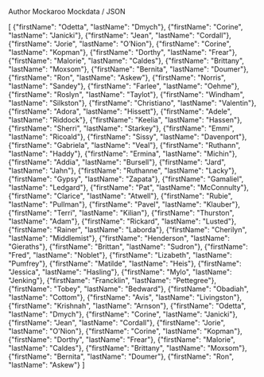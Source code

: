 Author Mockaroo Mockdata / JSON

[
  {"firstName": "Odetta", "lastName": "Dmych"},
  {"firstName": "Corine", "lastName": "Janicki"},
  {"firstName": "Jean", "lastName": "Cordall"},
  {"firstName": "Jorie", "lastName": "O’Nion"},
  {"firstName": "Corine", "lastName": "Kopman"},
  {"firstName": "Dorthy", "lastName": "Frear"},
  {"firstName": "Malorie", "lastName": "Caldes"},
  {"firstName": "Brittany", "lastName": "Moxsom"},
  {"firstName": "Bernita", "lastName": "Doumer"},
  {"firstName": "Ron", "lastName": "Askew"},
  {"firstName": "Norris", "lastName": "Sandey"},
  {"firstName": "Farlee", "lastName": "Oehme"},
  {"firstName": "Roslyn", "lastName": "Taylot"},
  {"firstName": "Windham", "lastName": "Silkston"},
  {"firstName": "Christiano", "lastName": "Valentin"},
  {"firstName": "Adora", "lastName": "Hissett"},
  {"firstName": "Adele", "lastName": "Riddock"},
  {"firstName": "Keelia", "lastName": "Hassen"},
  {"firstName": "Sherri", "lastName": "Starkey"},
  {"firstName": "Emmi", "lastName": "Ricoald"},
  {"firstName": "Sissy", "lastName": "Davenport"},
  {"firstName": "Gabriela", "lastName": "Veal"},
  {"firstName": "Ruthann", "lastName": "Haddy"},
  {"firstName": "Ermina", "lastName": "Michin"},
  {"firstName": "Addia", "lastName": "Bursell"},
  {"firstName": "Jard", "lastName": "Jahn"},
  {"firstName": "Ruthanne", "lastName": "Lacky"},
  {"firstName": "Gypsy", "lastName": "Zapata"},
  {"firstName": "Gamaliel", "lastName": "Ledgard"},
  {"firstName": "Pat", "lastName": "McConnulty"},
  {"firstName": "Clarice", "lastName": "Atwell"},
  {"firstName": "Rubie", "lastName": "Pullman"},
  {"firstName": "Pavel", "lastName": "Klauber"},
  {"firstName": "Terri", "lastName": "Kilian"},
  {"firstName": "Thurston", "lastName": "Adam"},
  {"firstName": "Rickard", "lastName": "Lusted"},
  {"firstName": "Rainer", "lastName": "Laborda"},
  {"firstName": "Cherilyn", "lastName": "Middlemist"},
  {"firstName": "Henderson", "lastName": "Gieraths"},
  {"firstName": "Brittan", "lastName": "Sudron"},
  {"firstName": "Fred", "lastName": "Noblet"},
  {"firstName": "Lizabeth", "lastName": "Pumfrey"},
  {"firstName": "Matilde", "lastName": "Heis"},
  {"firstName": "Jessica", "lastName": "Hasling"},
  {"firstName": "Mylo", "lastName": "Jenking"},
  {"firstName": "Francklin", "lastName": "Pettegree"},
  {"firstName": "Tobey", "lastName": "Bedward"},
  {"firstName": "Obadiah", "lastName": "Cottom"},
  {"firstName": "Avis", "lastName": "Livingston"},
  {"firstName": "Krishnah", "lastName": "Arnson"},
  {"firstName": "Odetta", "lastName": "Dmych"},
  {"firstName": "Corine", "lastName": "Janicki"},
  {"firstName": "Jean", "lastName": "Cordall"},
  {"firstName": "Jorie", "lastName": "O'Nion"},
  {"firstName": "Corine", "lastName": "Kopman"},
  {"firstName": "Dorthy", "lastName": "Frear"},
  {"firstName": "Malorie", "lastName": "Caldes"},
  {"firstName": "Brittany", "lastName": "Moxsom"},
  {"firstName": "Bernita", "lastName": "Doumer"},
  {"firstName": "Ron", "lastName": "Askew"}
]


